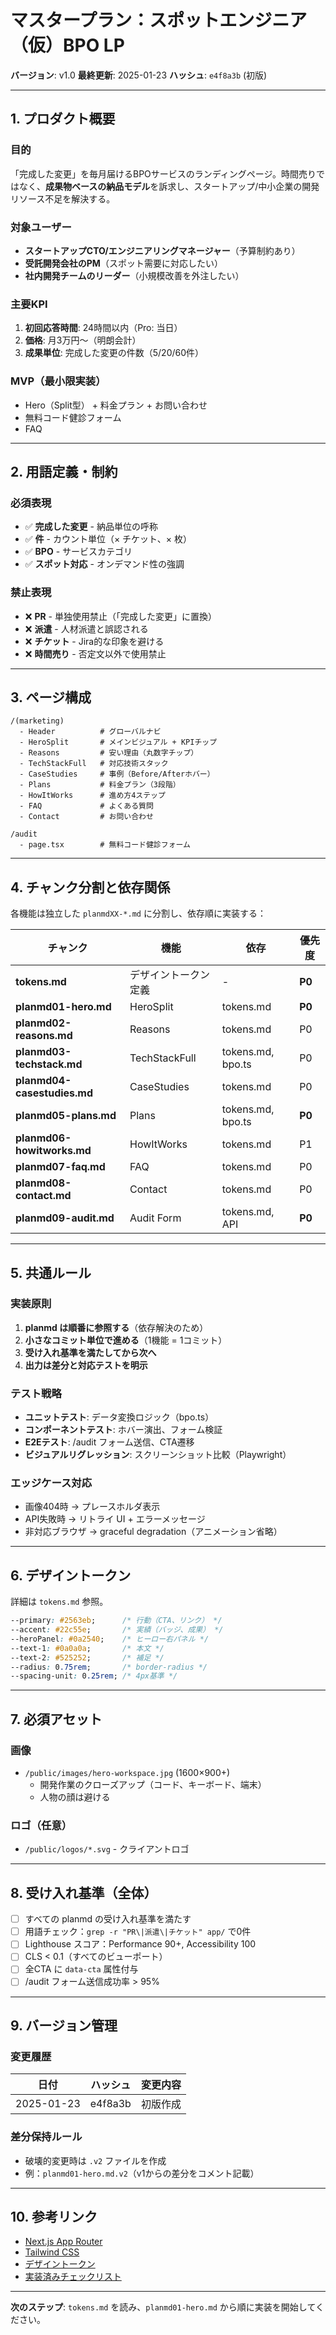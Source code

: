 # マスタープラン：スポットエンジニア（仮）BPO LP

**バージョン**: v1.0
**最終更新**: 2025-01-23
**ハッシュ**: `e4f8a3b` (初版)

---

## 1. プロダクト概要

### 目的
「完成した変更」を毎月届けるBPOサービスのランディングページ。時間売りではなく、**成果物ベースの納品モデル**を訴求し、スタートアップ/中小企業の開発リソース不足を解決する。

### 対象ユーザー
- **スタートアップCTO/エンジニアリングマネージャー**（予算制約あり）
- **受託開発会社のPM**（スポット需要に対応したい）
- **社内開発チームのリーダー**（小規模改善を外注したい）

### 主要KPI
1. **初回応答時間**: 24時間以内（Pro: 当日）
2. **価格**: 月3万円〜（明朗会計）
3. **成果単位**: 完成した変更の件数（5/20/60件）

### MVP（最小限実装）
- Hero（Split型） + 料金プラン + お問い合わせ
- 無料コード健診フォーム
- FAQ

---

## 2. 用語定義・制約

### 必須表現
- ✅ **完成した変更** - 納品単位の呼称
- ✅ **件** - カウント単位（× チケット、× 枚）
- ✅ **BPO** - サービスカテゴリ
- ✅ **スポット対応** - オンデマンド性の強調

### 禁止表現
- ❌ **PR** - 単独使用禁止（「完成した変更」に置換）
- ❌ **派遣** - 人材派遣と誤認される
- ❌ **チケット** - Jira的な印象を避ける
- ❌ **時間売り** - 否定文以外で使用禁止

---

## 3. ページ構成

```
/(marketing)
  - Header          # グローバルナビ
  - HeroSplit       # メインビジュアル + KPIチップ
  - Reasons         # 安い理由（丸数字チップ）
  - TechStackFull   # 対応技術スタック
  - CaseStudies     # 事例（Before/Afterホバー）
  - Plans           # 料金プラン（3段階）
  - HowItWorks      # 進め方4ステップ
  - FAQ             # よくある質問
  - Contact         # お問い合わせ

/audit
  - page.tsx        # 無料コード健診フォーム
```

---

## 4. チャンク分割と依存関係

各機能は独立した `planmdXX-*.md` に分割し、依存順に実装する：

| チャンク | 機能 | 依存 | 優先度 |
|---------|------|------|--------|
| **tokens.md** | デザイントークン定義 | - | **P0** |
| **planmd01-hero.md** | HeroSplit | tokens.md | **P0** |
| **planmd02-reasons.md** | Reasons | tokens.md | P0 |
| **planmd03-techstack.md** | TechStackFull | tokens.md, bpo.ts | P0 |
| **planmd04-casestudies.md** | CaseStudies | tokens.md | P0 |
| **planmd05-plans.md** | Plans | tokens.md, bpo.ts | **P0** |
| **planmd06-howitworks.md** | HowItWorks | tokens.md | P1 |
| **planmd07-faq.md** | FAQ | tokens.md | P0 |
| **planmd08-contact.md** | Contact | tokens.md | P0 |
| **planmd09-audit.md** | Audit Form | tokens.md, API | **P0** |

---

## 5. 共通ルール

### 実装原則
1. **planmd は順番に参照する**（依存解決のため）
2. **小さなコミット単位で進める**（1機能 = 1コミット）
3. **受け入れ基準を満たしてから次へ**
4. **出力は差分と対応テストを明示**

### テスト戦略
- **ユニットテスト**: データ変換ロジック（bpo.ts）
- **コンポーネントテスト**: ホバー演出、フォーム検証
- **E2Eテスト**: /audit フォーム送信、CTA遷移
- **ビジュアルリグレッション**: スクリーンショット比較（Playwright）

### エッジケース対応
- 画像404時 → プレースホルダ表示
- API失敗時 → リトライ UI + エラーメッセージ
- 非対応ブラウザ → graceful degradation（アニメーション省略）

---

## 6. デザイントークン

詳細は `tokens.md` 参照。

```css
--primary: #2563eb;      /* 行動（CTA、リンク） */
--accent: #22c55e;       /* 実績（バッジ、成果） */
--heroPanel: #0a2540;    /* ヒーロー右パネル */
--text-1: #0a0a0a;       /* 本文 */
--text-2: #525252;       /* 補足 */
--radius: 0.75rem;       /* border-radius */
--spacing-unit: 0.25rem; /* 4px基準 */
```

---

## 7. 必須アセット

### 画像
- `/public/images/hero-workspace.jpg` (1600×900+)
  - 開発作業のクローズアップ（コード、キーボード、端末）
  - 人物の顔は避ける

### ロゴ（任意）
- `/public/logos/*.svg` - クライアントロゴ

---

## 8. 受け入れ基準（全体）

- [ ] すべての planmd の受け入れ基準を満たす
- [ ] 用語チェック：`grep -r "PR\|派遣\|チケット" app/` で0件
- [ ] Lighthouse スコア：Performance 90+, Accessibility 100
- [ ] CLS < 0.1（すべてのビューポート）
- [ ] 全CTA に `data-cta` 属性付与
- [ ] /audit フォーム送信成功率 > 95%

---

## 9. バージョン管理

### 変更履歴
| 日付 | ハッシュ | 変更内容 |
|------|---------|---------|
| 2025-01-23 | e4f8a3b | 初版作成 |

### 差分保持ルール
- 破壊的変更時は `.v2` ファイルを作成
- 例：`planmd01-hero.md.v2`（v1からの差分をコメント記載）

---

## 10. 参考リンク

- [Next.js App Router](https://nextjs.org/docs/app)
- [Tailwind CSS](https://tailwindcss.com/docs)
- [デザイントークン](./tokens.md)
- [実装済みチェックリスト](../../plan.md)

---

**次のステップ**: `tokens.md` を読み、`planmd01-hero.md` から順に実装を開始してください。
